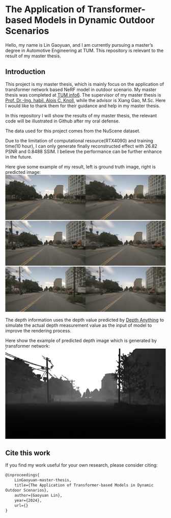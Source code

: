 # The Application of Transformer-based Models in Dynamic Outdoor Scenarios

Hello, my name is Lin Gaoyuan, and I am currently pursuing a master’s degree in Automotive Engineering at TUM. This repository is relevant to the result of my master thesis.


## Introduction

This project is my master thesis, which is mainly focus on the application of transformer network based NeRF model in outdoor scenario.  My master thesis was completed at [TUM info6](https://www.ce.cit.tum.de/air/home/).  The supervisor of my master thesis is [Prof. Dr.-Ing. habil. Alois C. Knoll](https://www.ce.cit.tum.de/air/people/prof-dr-ing-habil-alois-knoll/), while the advisor is Xiang Gao, M.Sc. Here I would like to thank them for their guidance and help in my master thesis.

In this repository I will show the results of my master thesis, the relevant code will be illustrated in Github after my oral defense. 

The data used for this project comes from the NuScene dataset.

Due to the limitation of computational resource(RTX4090) and training time(10 hour), I can only generate finally reconstructed effect with 26.82 PSNR and 0.8488 SSIM. I believe the performance can be further enhance in the future.



Here give some example of my result, left is ground truth image, right is predicted image:
![teaser](docs/picture/val_001_coarse.png)
![teaser](docs/picture/val_020_coarse.png)
![teaser](docs/picture/val_040_coarse.png)

The depth information uses the depth value predicted by [Depth Anything](https://github.com/DepthAnything/Depth-Anything-V2/tree/main/metric_depth) to simulate the actual depth measurement value as the input of model to improve the rendering process. 

Here show the example of predicted depth image which is generated by transformer network:
![teaser](docs/picture/val_044_coarse_depth.png)





## Cite this work

If you find my work useful for your own research, please consider citing:

```
@inproceedings{
    LinGaoyuan-master-thesis,
    title={The Application of Transformer-based Models in Dynamic Outdoor Scenarios},
    author={Gaoyuan Lin},
    year={2024},
    url={}
}
```
